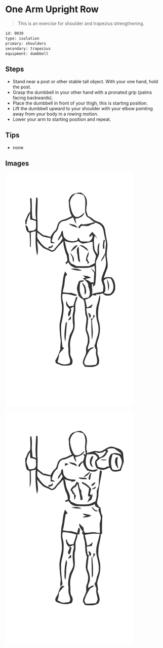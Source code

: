 # One Arm Upright Row
> This is an exercise for shoulder and trapezius strengthening.

``` 
id: 0039 
type: isolation 
primary: shoulders 
secondary: trapezius 
equipment: dumbbell 
``` 

## Steps

 - Stand near a post or other stable tall object. With your one hand, hold the post.
 - Grasp the dumbbell in your other hand with a pronated grip (palms facing backwards).
 - Place the dumbbell in front of your thigh, this is starting position.
 - Lift the dumbbell upward to your shoulder with your elbow pointing away from your body in a rowing motion.
 - Lower your arm to starting position and repeat.

## Tips

 - none

## Images

![](../svg/0039-relaxation.svg)

![](../svg/0039-tension.svg)
